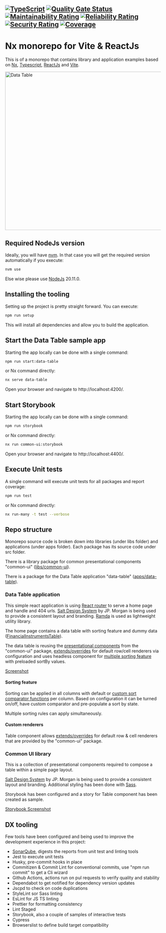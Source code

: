 ## [![TypeScript](https://img.shields.io/badge/%3C%2F%3E-TypeScript-%230074c1.svg)](https://www.typescriptlang.org/) [![Quality Gate Status](https://sonarcloud.io/api/project_badges/measure?project=bardius_nx-vite-react&metric=alert_status)](https://sonarcloud.io/summary/new_code?id=bardius_nx-vite-react) [![Maintainability Rating](https://sonarcloud.io/api/project_badges/measure?project=bardius_nx-vite-react&metric=sqale_rating)](https://sonarcloud.io/summary/new_code?id=bardius_nx-vite-react) [![Reliability Rating](https://sonarcloud.io/api/project_badges/measure?project=bardius_nx-vite-react&metric=reliability_rating)](https://sonarcloud.io/summary/new_code?id=bardius_nx-vite-react) [![Security Rating](https://sonarcloud.io/api/project_badges/measure?project=bardius_nx-vite-react&metric=security_rating)](https://sonarcloud.io/summary/new_code?id=bardius_nx-vite-react) [![Coverage](https://sonarcloud.io/api/project_badges/measure?project=bardius_nx-vite-react&metric=coverage)](https://sonarcloud.io/summary/new_code?id=bardius_nx-vite-react)

# Nx monorepo for Vite & ReactJs

This is of a monorepo that contains library and application examples based on
[Nx][nx_link], [Typescript][ts_link], [ReactJs][react_link] and [Vite][vite_link].

<img alt="Data Table" width="512" src="https://github.com/bardius/nx-vite-react/tree/main/screenshots/intro.png">

## Required NodeJs version

Ideally, you will have [nvm][nvm_link]. In that case you will get the required version automatically if you execute:

```bash
nvm use
```

Else wise please use [NodeJs][node_link] 20.11.0.

## Installing the tooling

Setting up the project is pretty straight forward. You can execute:

```bash
npm run setup
```

This will install all dependencies and allow you to build the application.

## Start the Data Table sample app

Starting the app locally can be done with a single command:

```bash
npm run start:data-table
```

or Nx command directly:

```bash
nx serve data-table
```

Open your browser and navigate to http://localhost:4200/.

## Start Storybook

Starting the app locally can be done with a single command:

```bash
npm run storybook
```

or Nx command directly:

```bash
nx run common-ui:storybook
```

Open your browser and navigate to http://localhost:4400/.

## Execute Unit tests

A single command will execute unit tests for all packages and report coverage:

```bash
npm run test
```

or Nx command directly:

```bash
nx run-many -t test --verbose
```

## Repo structure

Monorepo source code is broken down into libraries (under libs folder) and applications (under apps folder).
Each package has its source code under src folder.

There is a library package for common presentational components "common-ui" ([libs/common-ui][common_ui_link]).

There is a package for the Data Table application "data-table" ([apps/data-table][data_table_link]).

### Data Table application

This simple react application is using [React router][react_router_link] to serve a home page and handle and 404 urls.
[Salt Design System][salt_ds_link] by JP. Morgan is being used to provide a consistent layout and branding.
[Ramda][ramda_link] is used as lightweight utility library.

The home page contains a data table with sorting feature and dummy data ([FinancialInstrumentsTable][table_component_link]).

The data table is reusing the [presentational components][pc_link] from the "common-ui" package, [extends/overrides][renderers] for default row/cell renderers
via configuration and uses headless component for [multiple sorting feature][sorting_link] with preloaded sortBy values.

[Screenshot][app_ss_link]

#### Sorting feature

Sorting can be applied in all columns with default or [custom sort comparator functions][comparator_link] per column.
Based on configuration it can be turned on/off, have custom comparator and pre-populate a sort by state.

Multiple sorting rules can apply simultaneously.

#### Custom renderers

Table component allows [extends/overrides][renderers] for default row & cell renderers that are provided by the "common-ui" package.

### Common UI library

This is a collection of presentational components required to compose a table within a simple page layout.

[Salt Design System][salt_ds_link] by JP. Morgan is being used to provide a consistent layout and branding.
Additional styling has been done with [Sass][sass_link].

Storybook has been configured and a story for Table component has been created as sample.

[Storybook Screenshot][storybook_ss_link]

## DX tooling

Few tools have been configured and being used to improve the development experience in this project:

- [SonarQube][sonar_link], digests the reports from unit test and linting tools
- Jest to execute unit tests
- Husky, pre-commit hooks in place
- Commitizen & Commit Lint for conventional commits, use "npm run commit" to get a Cli wizard
- Github Actions, actions run on pul requests to verify quality and stability
- Dependabot to get notified for dependency version updates
- Jscpd to check on code duplications
- StyleLint sor Sass linting
- EsLint for JS TS linting
- Prettier for formatting consistency
- Lint Staged
- Storybook, also a couple of samples of interactive tests
- Cypress
- Browserslist to define build target compatibility

<!----variables---->

[nvm_link]: https://github.com/nvm-sh/nvm
[react_router_link]: https://reactrouter.com/en/main
[salt_ds_link]: https://www.saltdesignsystem.com/salt/index
[app_ss_link]: https://github.com/bardius/nx-vite-react/tree/main/screenshots/data-table-app-home.png
[storybook_ss_link]: https://github.com/bardius/nx-vite-react/tree/main/screenshots/common-ui-storybook.png
[common_ui_link]: https://github.com/bardius/nx-vite-react/tree/main/libs/common-ui
[data_table_link]: https://github.com/bardius/nx-vite-react/tree/main/apps/data-table
[sass_link]: https://sass-lang.com/
[nx_link]: https://nx.dev/
[ts_link]: https://www.typescriptlang.org/
[react_link]: https://react.dev/
[vite_link]: https://vitejs.dev/
[node_link]: https://nodejs.org/en
[pc_link]: https://github.com/bardius/nx-vite-react/tree/main/libs/common-ui/src/lib
[renderers]: https://github.com/bardius/nx-vite-react/tree/main/apps/data-table/src/components/table
[sorting_link]: https://github.com/bardius/nx-vite-react/tree/main/apps/data-table/src/hooks/useDataSorting.ts
[sonar_link]: https://sonarcloud.io/summary/new_code?id=bardius_nx-vite-react
[comparator_link]: https://github.com/bardius/nx-vite-react/tree/main/apps/data-table/src/components/table/comparators
[ramda_link]: https://ramdajs.com/
[table_component_link]: https://github.com/bardius/nx-vite-react/tree/main/apps/data-table/components/financialInstrumentsTable
